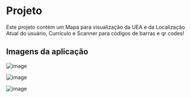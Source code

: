 # Projeto
Este projeto contém um Mapa para visualização da UEA e da Localização Atual do usuário, Currículo e Scanner para códigos de barras e qr codes!

## Imagens da aplicação

![image](https://user-images.githubusercontent.com/54962431/179033550-e1d8ec44-2813-49be-8631-e3105be07815.png)

![image](https://user-images.githubusercontent.com/54962431/179033240-7c3f300f-145d-4ec8-bc9d-373e98e0a567.png)

![image](https://user-images.githubusercontent.com/54962431/179034307-7cfef9d1-8745-49ae-a00c-03a46a14106b.png)
